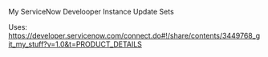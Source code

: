 My ServiceNow Develooper Instance Update Sets

Uses:  https://developer.servicenow.com/connect.do#!/share/contents/3449768_git_my_stuff?v=1.0&t=PRODUCT_DETAILS

